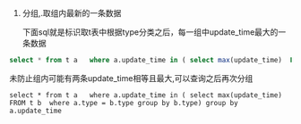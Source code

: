 1.  分组,.取组内最新的一条数据

    下面sql就是标识取t表中根据type分类之后，每一组中update_time最大的一条数据

   ```sql
   select * from t a   where a.update_time in ( select max(update_time)  FROM t b  where a.type = b.type group by b.type)
   ```

   未防止组内可能有两条update_time相等且最大,可以查询之后再次分组

   ```
   select * from t a   where a.update_time in ( select max(update_time)  FROM t b  where a.type = b.type group by b.type) group by a.update_time
   ```

   